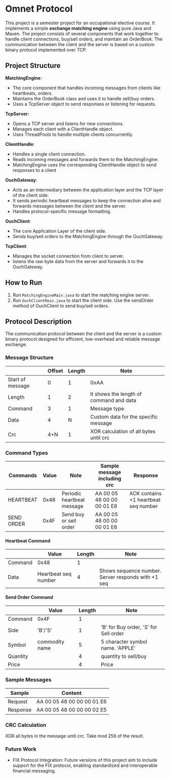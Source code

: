 # Omnet Protocol

This project is a semester project for an occupational elective course. It implements a simple **exchange matching engine** using pure Java and Maven. The project consists of several components that work together to handle client connections, buy/sell orders, and maintain an OrderBook. The communication between the client and the server is based on a custom binary protocol implemented over TCP.

## Project Structure

**MatchingEngine**:
- The core component that handles incoming messages from clients like heartbeats, orders.
- Maintains the OrderBook class and uses it to handle sell/buy orders.
- Uses a TcpServer object to send responses or listening for requests.

**TcpServer**:
- Opens a TCP server and listens for new connections.
- Manages each client with a ClientHandle object.
- Uses ThreadPools to handle multiple clients concurrently.

**ClientHandle**:
- Handles a single client connection.
- Reads incoming messages and forwards them to the MatchingEngine.
- MatchingEngine uses the corresponding ClientHandle object to send responses to a client

**OuchGateway**:
- Acts as an intermediary between the application layer and the TCP layer of the client side.
- It sends periodic heartbeat messages to keep the connection alive and forwards messages between the client and the server.
- Handles protocol-specific message formatting.

**OuchClient**:
- The core Application Layer of the client side.
- Sends buy/sell orders to the MatchingEngine through the OuchGateway.

**TcpClient**:
- Manages the socket connection from client to server.
- listens the raw byte data from the server and forwards it to the OuchGateway.

## How to Run

1. Run `MatchingEngineMain.java` to start the matching engine server.
2. Run `OuchClientMain.java` to start the client side. Use the sendOrder method of OuchClient to send buy/sell orders.

## Protocol Description

The communication protocol between the client and the server is a custom binary protocol designed for efficient, low-overhead and reliable message exchange.

### Message Structure

|                  | Offset | Length  | Note                                         |
|------------------|--------|---------|----------------------------------------------|
| Start of message | 0      | 1       | 0xAA                                         |
| Length           | 1      | 2       | It shows the length of command and data      |
| Command          | 3      | 1       | Message type                                 |
| Data             | 4      | N       | Custom data for the specific message         |
| Crc              | 4+N    | 1       | XOR calculation of all bytes until crc       |

### Command Types

| Commands   | Value | Note                       | Sample message including crc | Response                             |
|------------|-------|----------------------------|------------------------------|--------------------------------------|
| HEARTBEAT  | 0x48  | Periodic heartbeat message | AA 00 05 48 00 00 00 01 E6   | ACK contains +1 heartbeat seq number |
| SEND ORDER | 0x4F  | Send buy or sell order     | AA 00 05 48 00 00 00 01 E6   |                                      |

#### Heartbeat Command

|         | Value                | Length | Note                                               |
|---------|----------------------|--------|----------------------------------------------------|
| Command | 0x48                 | 1      |                                                    |
| Data    | Heartbeat seq number | 4      | Shows sequence number. Server responds with +1 seq |

#### Send Order Command

|            | Value          | Length | Note                                  |
|------------|----------------|--------|---------------------------------------|
| Command    | 0x4F           | 1      |                                       |
| Side       | 'B'/'S'        | 1      | 'B' for Buy order, 'S' for Sell order |
| Symbol     | commodity name | 5      | 5 character symbol name. 'APPLE'      |
| Quantity   |                | 4      | quantity to sell/buy                  |
| Price      |                | 4      | Price                                 |

### Sample Messages

| Sample   | Content                          |
|----------|----------------------------------|
| Request  | AA 00 05 48 00 00 00 01 E6       |
| Response | AA 00 05 48 00 00 00 02 E5       |

### CRC Calculation

XOR all bytes in the message until crc. Take mod 256 of the result.

### Future Work
- FIX Protocol Integration: Future versions of this project aim to include support for the FIX protocol, enabling standardized and interoperable financial messaging.
